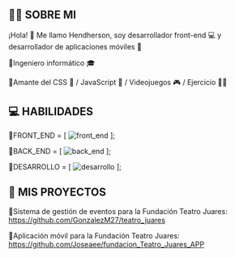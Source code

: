 ## 👨‍💻 SOBRE MI 

¡Hola! 👋 Me llamo Hendherson, soy desarrollador front-end 💻 y desarrollador de aplicaciones móviles 📱

🔹Ingeniero informático 🎓 

🔹Amante del CSS 💙 / JavaScript 💛 / Videojuegos 🎮 / Ejercicio 🏋️‍♂️ 

## 💻 HABILIDADES 
🔹FRONT_END = [
![front_end](https://github.com/Tinox16/Tinox16/assets/140275664/9944773d-23cd-4e78-ad4b-c4194f926085)
];

🔹BACK_END = [
![back_end](https://github.com/Tinox16/Tinox16/assets/140275664/89739762-4c87-4a79-bccb-3cde14b5e624)
];

🔹DESARROLLO = [
![desarrollo](https://github.com/Tinox16/Tinox16/assets/140275664/6cd0aef4-4188-4833-8a0a-18f766b42e1a)
];

## 💼 MIS PROYECTOS 
🔹Sistema de gestión de eventos para la Fundación Teatro Juares: https://github.com/GonzalezM27/teatro_juares

🔹Aplicación móvil para la Fundación Teatro Juares: https://github.com/Joseaee/fundacion_Teatro_Juares_APP

 
